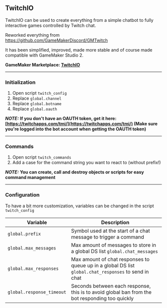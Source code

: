 ## TwitchIO

TwitchIO can be used to create everything from a simple chatbot to fully interactive games controlled by Twitch chat.

Reworked everything from https://github.com/GameMakerDiscord/GMTwitch

It has been simplified, improved, made more stable and of course made compatible with GameMaker Studio 2.  



**GameMaker Marketplace: [TwitchIO](https://marketplace.yoyogames.com/assets/6829/twitchio)**

---

### Initialization

1) Open script `twitch_config`
2) Replace `global.channel`
3) Replace `global.botname`
4) Replace `global.oauth`

***NOTE:*** **If you don't have an OAUTH token, get it here: [https://twitchapps.com/tmi/](https://twitchapps.com/tmi/) (Make sure you're logged into the bot account when getting the OAUTH token)**

---

### Commands

1) Open script `twitch_commands`
2) Add a case for the command string you want to react to (without prefix!)

***NOTE:*** **You can create, call and destroy objects or scripts for easy command management**

---

### Configuration

To have a bit more customization, variables can be changed in the script `twitch_config`

| Variable                  | Description                                                                                          |
| ------------------------- | ---------------------------------------------------------------------------------------------------- |
| `global.prefix`           | Symbol used at the start of a chat message to trigger a command                                      |
| `global.max_messages`     | Max amount of messages to store in a global DS list `global.chat_messages`                           |
| `global.max_responses`    | Max amount of chat responses to queue up in a global DS list `global.chat_responses` to send in chat |
| `global.response_timeout` | Seconds between each response, this is to avoid global ban from the bot responding too quickly       |
